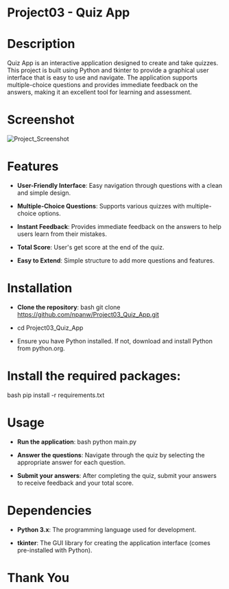 # Project03 - Quiz App

# Description
Quiz App is an interactive application designed to create and take quizzes. This project is built using Python and tkinter to provide a graphical user interface that is easy to use and navigate. The application supports multiple-choice questions and provides immediate feedback on the answers, making it an excellent tool for learning and assessment.

# Screenshot

![Project_Screenshot](https://github.com/user-attachments/assets/0f5ba573-a055-4692-86e4-b78a541255b4)

# Features
* **User-Friendly Interface**: Easy navigation through questions with a clean and simple design.

* **Multiple-Choice Questions**: Supports various quizzes with multiple-choice options.

* **Instant Feedback**: Provides immediate feedback on the answers to help users learn from their mistakes.

* **Total Score**: User's get score at the end of the quiz.

* **Easy to Extend**: Simple structure to add more questions and features.

# Installation
* **Clone the repository**: bash git clone https://github.com/npanw/Project03_Quiz_App.git

* cd Project03_Quiz_App

* Ensure you have Python installed. If not, download and install Python from python.org.

# Install the required packages:
bash pip install -r requirements.txt

# Usage
* **Run the application**: bash python main.py

* **Answer the questions**: Navigate through the quiz by selecting the appropriate answer for each question.

* **Submit your answers**: After completing the quiz, submit your answers to receive feedback and your total score.

# Dependencies
* **Python 3.x**: The programming language used for development.

* **tkinter**: The GUI library for creating the application interface (comes pre-installed with Python).

# Thank You
